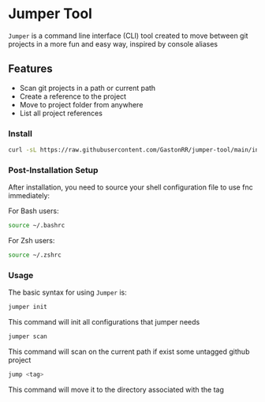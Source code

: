 # Jumper Tool

`Jumper` is a command line interface (CLI) tool created to move between git projects in a more fun and easy way, inspired by console aliases

## Features

- Scan git projects in a path or current path
- Create a reference to the project
- Move to project folder from anywhere
- List all project references

### Install

```bash
curl -sL https://raw.githubusercontent.com/GastonRR/jumper-tool/main/install.sh | bash
```

### Post-Installation Setup

After installation, you need to source your shell configuration file to use fnc immediately:

For Bash users:

```bash
source ~/.bashrc
```

For Zsh users:

```bash
source ~/.zshrc
```

### Usage

The basic syntax for using `Jumper` is:

```bash
jumper init
```

This command will init all configurations that jumper needs

```bash
jumper scan
```

This command will scan on the current path if exist some untagged github project

```bash
jump <tag>
```

This command will move it to the directory associated with the tag
